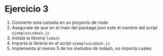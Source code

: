 
# Ejercicio 3
1. Convierte esta carpeta en un proyecto de node
2. Asegurate de que en el main del package.json este el nombre del script `ejemplosLodash.js`
3. Instala la libreria `lodash`
4. Importa la libreria en el script `ejemplosLodash.js`
5. Implementa al menos 5 de los metodos de lodash, no importa cuales
